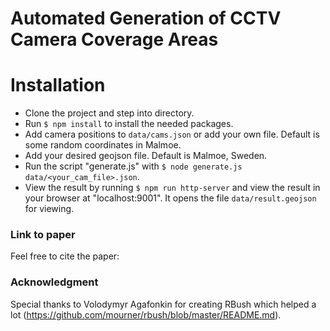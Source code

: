 # Automated Generation of CCTV Camera Coverage Areas

# Installation

* Clone the project and step into directory.
* Run `$ npm install` to install the needed packages.
* Add camera positions to `data/cams.json` or add your own file. Default is some random coordinates in Malmoe.
* Add your desired geojson file. Default is Malmoe, Sweden.
* Run the script "generate.js" with `$ node generate.js data/<your_cam_file>.json`.
* View the result by running `$ npm run http-server` and view the result in your browser at "localhost:9001". It opens the file `data/result.geojson` for viewing.

### Link to paper

Feel free to cite the paper:
<TBD>

### Acknowledgment

Special thanks to Volodymyr Agafonkin for creating RBush which helped a lot (https://github.com/mourner/rbush/blob/master/README.md).
